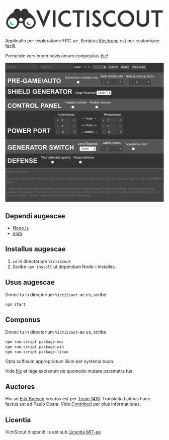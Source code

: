 [<img src="images/readme/header.png" align="center" alt="VictiScout">](https://github.com/frc1418/VictiScout)

Applicatio per exploratione FRC-ae. Scriptus [Electrone](http://electron.atom.io/) est per customizoe facili.

Prehende versionem novissimum compositus [hic](https://github.com/frc1418/VictiScout/releases)!

![Screenshot](images/readme/screenshot.png)

## Dependi augescae
* [Node.js](https://nodejs.org)
* [npm](https://npmjs.com)

## Installus augescae
1. `cd` in directorium `VictiScout`
2. Scribe `npm install` ut dependum Node-i installes.

## Usus augescae
Donec tu in directorium `VictiScout`-ae es, scribe

    npm start

## Componus
Donec tu in directorium `VictiScout`-ae es, scribe

    npm run-script package-mac
    npm run-script package-win
    npm run-script package-linux

Opta suffixum appropriatum illum per systema tuum.

Vide [hic](https://github.com/electron-userland/electron-packager#readme) et lege explanum de quomodo mutare parametra tua.

## Auctores
Hic ad [Erik Boesen](https://github.com/ErikBoesen) creatus est per [Team 1418](https://github.com/frc1418). Translatio Latinus haec factus est ad Paulo Costa. Vide [Contributi](https://github.com/frc1418/VictiScout/graphs/contributors) per plus informationes.

## Licentia
VictiScout disponibilis est sub [Licentia MIT-ae](LICENSE)
